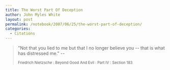 ```yaml
---
title: The Worst Part Of Deception
author: John Myles White
layout: post
permalink: /notebook/2007/06/25/the-worst-part-of-deception/
categories:
  - Citations
---
```


<blockquote>
<p>"Not that you lied to me but that I no longer believe you -- that is what has distressed me." --</p>

<small>Friedrich Nietzsche : Beyond Good And Evil : Part IV : Section 183</small>
</blockquote>

